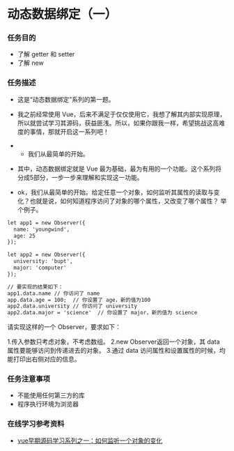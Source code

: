 # 动态数据绑定（一）
### 任务目的
* 了解 getter 和 setter
* 了解 new

### 任务描述
* 这是“动态数据绑定”系列的第一题。

* 我之前经常使用 Vue，后来不满足于仅仅使用它，我想了解其内部实现原理，所以就尝试学习其源码，获益匪浅。所以，如果你跟我一样，希望挑战这高难度的事情，那就开启这一系列吧！

* * 我们从最简单的开始。

* 其中，动态数据绑定就是 Vue 最为基础，最为有用的一个功能。这个系列将分成5部分，一步一步来理解和实现这一功能。

* ok，我们从最简单的开始。给定任意一个对象，如何监听其属性的读取与变化？也就是说，如何知道程序访问了对象的哪个属性，又改变了哪个属性？ 举个例子。
```html
let app1 = new Observer({
  name: 'youngwind',
  age: 25
});

let app2 = new Observer({
  university: 'bupt',
  major: 'computer'
});

// 要实现的结果如下：
app1.data.name // 你访问了 name
app.data.age = 100;  // 你设置了 age，新的值为100
app2.data.university // 你访问了 university
app2.data.major = 'science'  // 你设置了 major，新的值为 science
```
请实现这样的一个 Observer，要求如下：

1.传入参数只考虑对象，不考虑数组。
2.new Observer返回一个对象，其 data 属性要能够访问到传递进去的对象。
3.通过 data 访问属性和设置属性的时候，均能打印出右侧对应的信息。

### 任务注意事项

* 不能使用任何第三方的库
* 程序执行环境为浏览器

### 在线学习参考资料

* [vue早期源码学习系列之一：如何监听一个对象的变化](https://github.com/youngwind/blog/issues/84)
